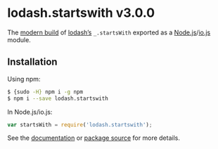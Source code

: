 # lodash.startswith v3.0.0

The [modern build](https://github.com/lodash/lodash/wiki/Build-Differences) of [lodash’s](https://lodash.com/) `_.startsWith` exported as a [Node.js](http://nodejs.org/)/[io.js](https://iojs.org/) module.

## Installation

Using npm:

```bash
$ {sudo -H} npm i -g npm
$ npm i --save lodash.startswith
```

In Node.js/io.js:

```js
var startsWith = require('lodash.startswith');
```

See the [documentation](https://lodash.com/docs#startsWith) or [package source](https://github.com/lodash/lodash/blob/3.0.0-npm-packages/lodash.startswith) for more details.
